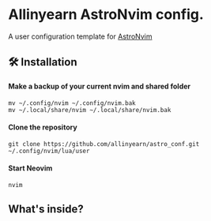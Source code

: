 # Allinyearn AstroNvim config.

A user configuration template for [AstroNvim](https://github.com/AstroNvim/AstroNvim)

## 🛠️ Installation

#### Make a backup of your current nvim and shared folder

```shell
mv ~/.config/nvim ~/.config/nvim.bak
mv ~/.local/share/nvim ~/.local/share/nvim.bak
```

#### Clone the repository

```shell
git clone https://github.com/allinyearn/astro_conf.git ~/.config/nvim/lua/user
```

#### Start Neovim

```shell
nvim
```

## What's inside?
